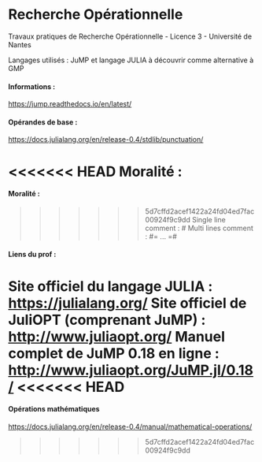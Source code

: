 # Recherche Opérationnelle
Travaux pratiques de Recherche Opérationnelle - Licence 3 - Université de Nantes

Langages utilisés : JuMP et langage JULIA à découvrir comme alternative à GMP


#### Informations :
https://jump.readthedocs.io/en/latest/

#### Opérandes de base :
https://docs.julialang.org/en/release-0.4/stdlib/punctuation/

<<<<<<< HEAD
Moralité :
=======
#### Moralité :
>>>>>>> 5d7cffd2acef1422a24fd04ed7fac00924f9c9dd
	Single line comment : #
	Multi lines comment : #= ... =#

#### Liens du prof :
Site officiel du langage JULIA : https://julialang.org/
Site officiel de JuliOPT (comprenant JuMP) : http://www.juliaopt.org/
Manuel complet de JuMP 0.18 en ligne : http://www.juliaopt.org/JuMP.jl/0.18/
<<<<<<< HEAD
=======


#### Opérations mathématiques
https://docs.julialang.org/en/release-0.4/manual/mathematical-operations/
>>>>>>> 5d7cffd2acef1422a24fd04ed7fac00924f9c9dd
